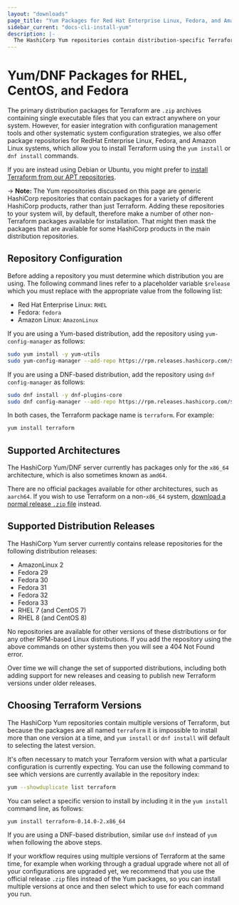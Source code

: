 ```yaml
---
layout: "downloads"
page_title: "Yum Packages for Red Hat Enterprise Linux, Fedora, and Amazon Linux"
sidebar_current: "docs-cli-install-yum"
description: |-
  The HashiCorp Yum repositories contain distribution-specific Terraform packages for Red Hat Enterprise Linux, Fedora, and Amazon Linux systems.
---
```


# Yum/DNF Packages for RHEL, CentOS, and Fedora

The primary distribution packages for Terraform are `.zip` archives containing
single executable files that you can extract anywhere on your system. However,
for easier integration with configuration management tools and other systematic
system configuration strategies, we also offer package repositories for
RedHat Enterprise Linux, Fedora, and Amazon Linux systems, which allow you to
install Terraform using the `yum install` or `dnf install` commands.

If you are instead using Debian or Ubuntu, you
might prefer to [install Terraform from our APT repositories](apt.html).

-> **Note:** The Yum repositories discussed on this page are generic HashiCorp
repositories that contain packages for a variety of different HashiCorp
products, rather than just Terraform. Adding these repositories to your
system will, by default, therefore make a number of other non-Terraform
packages available for installation. That might then mask the packages that are
available for some HashiCorp products in the main distribution repositories.

## Repository Configuration

Before adding a repository you must determine which distribution you are using.
The following command lines refer to a placeholder variable `$release` which
you must replace with the appropriate value from the following list:

- Red Hat Enterprise Linux: `RHEL`
- Fedora: `fedora`
- Amazon Linux: `AmazonLinux`

If you are using a Yum-based distribution, add the repository using
`yum-config-manager` as follows:

```bash
sudo yum install -y yum-utils
sudo yum-config-manager --add-repo https://rpm.releases.hashicorp.com/$release/hashicorp.repo
```

If you are using a DNF-based distribution, add the repository using
`dnf config-manager` as follows:

```bash
sudo dnf install -y dnf-plugins-core
sudo dnf config-manager --add-repo https://rpm.releases.hashicorp.com/$release/hashicorp.repo
```

In both cases, the Terraform package name is `terraform`. For example:

```bash
yum install terraform
```

## Supported Architectures

The HashiCorp Yum/DNF server currently has packages only for the `x86_64`
architecture, which is also sometimes known as `amd64`.

There are no official packages available for other architectures, such as
`aarch64`. If you wish to use Terraform on a non-`x86_64` system,
[download a normal release `.zip` file](/downloads.html) instead.

## Supported Distribution Releases

The HashiCorp Yum server currently contains release repositories for the
following distribution releases:

- AmazonLinux 2
- Fedora 29
- Fedora 30
- Fedora 31
- Fedora 32
- Fedora 33
- RHEL 7 (and CentOS 7)
- RHEL 8 (and CentOS 8)

No repositories are available for other versions of these distributions or for
any other RPM-based Linux distributions. If you add the repository using
the above commands on other systems then you will see a 404 Not Found error.

Over time we will change the set of supported distributions, including both
adding support for new releases and ceasing to publish new Terraform versions
under older releases.

## Choosing Terraform Versions

The HashiCorp Yum repositories contain multiple versions of Terraform, but
because the packages are all named `terraform` it is impossible to install
more than one version at a time, and `yum install` or `dnf install` will
default to selecting the latest version.

It's often necessary to match your Terraform version with what a particular
configuration is currently expecting. You can use the following command to
see which versions are currently available in the repository index:

```bash
yum --showduplicate list terraform
```

You can select a specific version to install by including it in the
`yum install` command line, as follows:

```bash
yum install terraform-0.14.0-2.x86_64
```

If you are using a DNF-based distribution, similar use `dnf` instead of `yum`
when following the above steps.

If your workflow requires using multiple versions of Terraform at the same
time, for example when working through a gradual upgrade where not all
of your configurations are upgraded yet, we recommend that you use the
official release `.zip` files instead of the Yum packages, so you can install
multiple versions at once and then select which to use for each command you
run.
